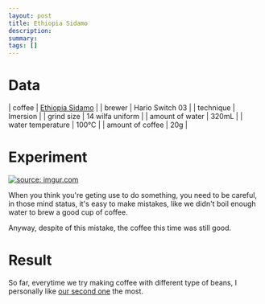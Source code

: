 ```yaml
---
layout: post
title: Ethiopia Sidamo
description: 
summary:
tags: []
---
```



# Data

| coffee            | [Ethiopia Sidamo](https://coffeeindustry.online/product/helder-leeuwen-ethiopia-sidamo/) |
| brewer            | Hario Switch 03           |
| technique         | Imersion     |
| grind size        | 14 wilfa uniform          |
| amount of water   | 320mL                     |
| water temperature | 100°C                     |
| amount of coffee  | 20g                       |

# Experiment

<a href="https://imgur.com/aMcPYAd"><img src="https://i.imgur.com/aMcPYAd.png" title="source: imgur.com" /></a>  

When you think you're geting use to do something, you need to be careful, in those mind status, it's easy to make mistakes, like we didn't boil enough water to brew a good cup of coffee.

Anyway, despite of this mistake, the coffee this time was still good.

# Result

So far, everytime we try making coffee with different type of beans, I personally like [our second one](http://sotaro.io/umacafe/2023/02/03/finca-canchacan) the most.
